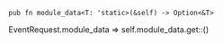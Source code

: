     pub fn module_data<T: 'static>(&self) -> Option<&T>
EventRequest.module_data<T> => self.module_data.get::<T>()
